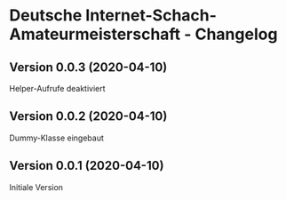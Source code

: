 # Deutsche Internet-Schach-Amateurmeisterschaft - Changelog

## Version 0.0.3 (2020-04-10)

Helper-Aufrufe deaktiviert

## Version 0.0.2 (2020-04-10)

Dummy-Klasse eingebaut

## Version 0.0.1 (2020-04-10)

Initiale Version
